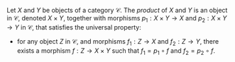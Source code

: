 Let $X$ and $Y$ be objects of a category $\mathcal{C}$. The *product* of $X$ and $Y$ is an object in $\mathcal{C}$, denoted $X \times Y$, together with morphisms $p_1: X \times Y \to X$ and $p_2: X \times Y \to Y$ in $\mathcal{C}$, that satisfies the universal property:

- for any object $Z$ in $\mathcal{C}$, and morphisms $f_1: Z \to X$ and $f_2: Z \to Y$, there exists a morphism $f: Z \to X \times Y$ such that $f_1 = p_1 \circ f$ and $f_2 = p_2 \circ f$.
